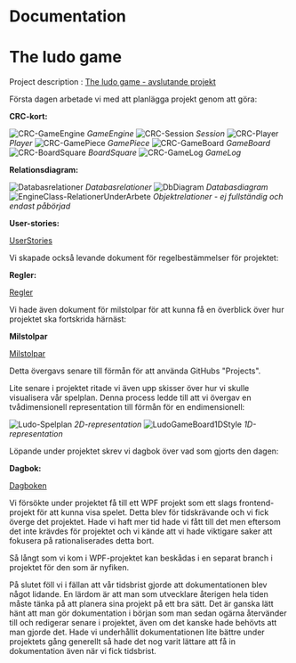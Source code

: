 # Documentation

# The ludo game

Project description : [The ludo game - avslutande projekt](https://pgbsnh19.github.io/dataatkomst/project4.html)

Första dagen arbetade vi med att planlägga projekt genom att göra: 

**CRC-kort:** 

![CRC-GameEngine](CRC-GameEngine.png)
*GameEngine*
![CRC-Session](CRC-Session.png)
*Session*
![CRC-Player](CRC-Player.png)
*Player*
![CRC-GamePiece](CRC-GamePiece.png)
*GamePiece*
![CRC-GameBoard](CRC-GameBoard.png)
*GameBoard*
![CRC-BoardSquare](CRC-BoardSquare.png)
*BoardSquare*
![CRC-GameLog](CRC-GameLog.png)
*GameLog*

**Relationsdiagram:**

![Databasrelationer](Databasrelationer.png)
*Databasrelationer*
![DbDiagram](DbDiagram.png)
*Databasdiagram*
![EngineClass-RelationerUnderArbete](EngineClass-RelationerUnderArbete.png)
*Objektrelationer - ej fullständig och endast påbörjad*

**User-stories:**

[UserStories](UserStories.docx)

Vi skapade också levande dokument för regelbestämmelser för projektet:


**Regler:**

[Regler](Regler.docx)

Vi hade även dokument för milstolpar för att kunna få en överblick över hur projektet ska fortskrida härnäst:


**Milstolpar**

[Milstolpar](Milstolpar.docx)

Detta övergavs senare till förmån för att använda GitHubs "Projects".

Lite senare i projektet ritade vi även upp skisser över hur vi skulle visualisera vår spelplan.
Denna process ledde till att vi övergav en tvådimensionell representation 
till förmån för en endimensionell:

![Ludo-Spelplan](Ludo-Spelplan.png)
*2D-representation*
![LudoGameBoard1DStyle](LudoGameBoard1DStyle.png)
*1D-representation*


Löpande under projektet skrev vi dagbok över vad som gjorts den dagen:

**Dagbok:**

[Dagboken](Dagboken.docx)

Vi försökte under projektet få till ett WPF projekt som ett slags frontend-
projekt för att kunna visa spelet. Detta blev för tidskrävande och vi fick överge det projektet.
Hade vi haft mer tid hade vi fått till det men eftersom det inte krävdes för projektet och
vi kände att vi hade viktigare saker att fokusera på rationaliserades detta bort.

Så långt som vi kom i WPF-projektet kan beskådas i en separat branch i projektet för den som är nyfiken.

På slutet föll vi i fällan att vår tidsbrist gjorde att dokumentationen blev något lidande. 
En lärdom är att man som utvecklare återigen hela tiden måste tänka på att planera
sina projekt på ett bra sätt. Det är ganska lätt hänt att man gör dokumentation i början som 
man sedan ogärna återvänder till och redigerar senare i projektet, även om det kanske hade behövts
att man gjorde det. Hade vi underhållit dokumentationen lite bättre under projektets gång generellt 
så hade det nog varit lättare att få in dokumentation även när vi fick tidsbrist.




